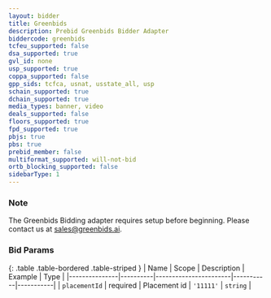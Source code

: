 ```yaml
---
layout: bidder
title: Greenbids
description: Prebid Greenbids Bidder Adapter
biddercode: greenbids
tcfeu_supported: false
dsa_supported: true
gvl_id: none
usp_supported: true
coppa_supported: false
gpp_sids: tcfca, usnat, usstate_all, usp
schain_supported: true
dchain_supported: true
media_types: banner, video
deals_supported: false
floors_supported: true
fpd_supported: true
pbjs: true
pbs: true
prebid_member: false
multiformat_supported: will-not-bid
ortb_blocking_supported: false
sidebarType: 1
---
```


### Note

The Greenbids Bidding adapter requires setup before beginning. Please contact us at [sales@greenbids.ai](mailto:sales@greenbids.ai).

### Bid Params

{: .table .table-bordered .table-striped }
| Name          | Scope    | Description           | Example   | Type      |
|---------------|----------|-----------------------|-----------|-----------|
| `placementId` | required | Placement id          | `'11111'` | `string`  |
